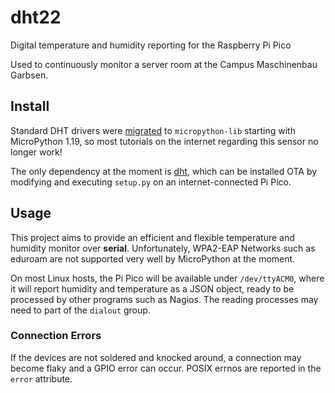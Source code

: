 # dht22
Digital temperature and humidity reporting for the Raspberry Pi Pico

Used to continuously monitor a server room at the Campus Maschinenbau Garbsen.

## Install
Standard DHT drivers were [migrated](https://github.com/micropython/micropython/pull/9220) to `micropython-lib` starting with MicroPython 1.19, so most tutorials on the internet regarding this sensor no longer work!

The only dependency at the moment is [dht](https://github.com/micropython/micropython-lib/blob/master/micropython/drivers/sensor/dht/dht.py), which can be installed OTA by modifying and executing `setup.py` on an internet-connected Pi Pico.

## Usage
This project aims to provide an efficient and flexible temperature and humidity monitor over **serial**. Unfortunately, WPA2-EAP Networks such as eduroam are not supported very well by MicroPython at the moment.

On most Linux hosts, the Pi Pico will be available under `/dev/ttyACM0`, where it will report humidity and temperature as a JSON object, ready to be processed by other programs such as Nagios. The reading processes may need to part of the `dialout` group.

### Connection Errors
If the devices are not soldered and knocked around, a connection may become flaky and a GPIO error can occur. POSIX errnos are reported in the `error` attribute.
